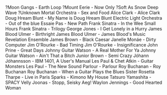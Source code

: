 ?Moon Gangs - Earth Loop
?Mount Eerie - Now Only
?Soft As Snow Deep Wave
?Unknown Mortal Orchestra - Sex and Food
Alice Clark - Alice Clark
Doug Hream Blunt - My Name is Doug Hream Blunt
Electric Light Orchestra - Out of the blue
Essaie Pas - New Path
Frank Sinatra - In the Wee Small Hours
Frank Sinatra - Trilogy
George Jones - I Get Lonely in a Hurry
James Blood Ulmer - Birthright
James Blood Ulmer - James Blood's Music Revelation Ensemble
James Brown - Black Caesar
Janelle Monáe - Dirty Computer
Jim O'Rourke - Bad Timing
Jim O'Rourke - Insignificance
John Prine - Great Days
Johnny Guitar Watson - A Real Mother For Ya
Johnny Guitar Watson - Ain't That a Bitch
Junior Brown - Semi Crazy
Jóhann Jóhannsson - IBM 1401, A User's Manual
Les Paul & Chet Atkin - Guitar Monsters
Les Paul - The New Sound
Parlour - Parlour
Roy Buchanan - Roy Buchanan
Roy Buchanan - When a Guitar Plays the Blues
Sister Rosetta Tharpe - Live in Paris
Sparks - Kimono My House
Tatsuro Yamashita - SPACY
Velly Joonas - Stopp, Seisky Aeg!
Waylon Jennings - Good Hearted Woman

